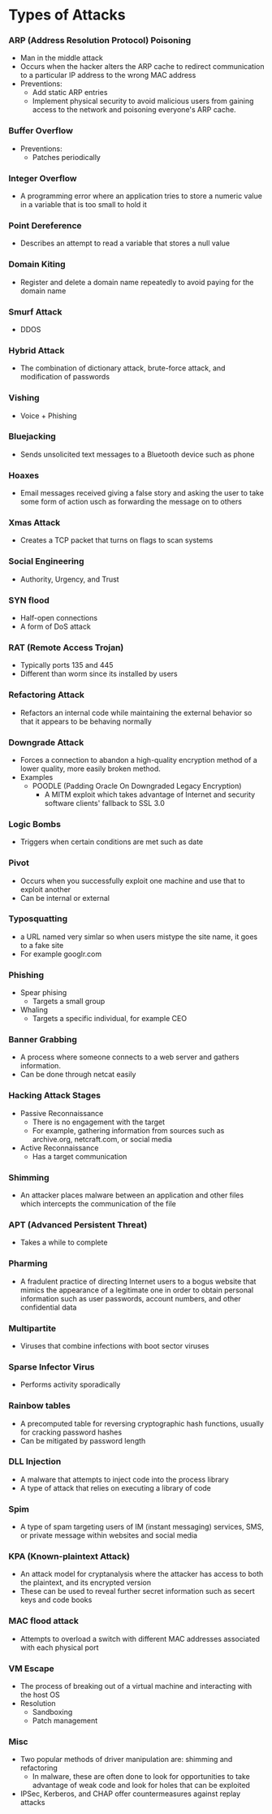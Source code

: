 # Types of Attacks
### ARP (Address Resolution Protocol) Poisoning
* Man in the middle attack
* Occurs when the hacker alters the ARP cache to redirect communication to a particular IP address to the wrong MAC address
* Preventions:
  * Add static ARP entries
  * Implement physical security to avoid malicious users from gaining access to the network and poisoning everyone's ARP cache.

### Buffer Overflow
* Preventions:
  * Patches periodically

### Integer Overflow
* A programming error where an application tries to store a numeric value in a variable that is too small to hold it

### Point Dereference
* Describes an attempt to read a variable that stores a null value
  
### Domain Kiting
* Register and delete a domain name repeatedly to avoid paying for the domain name

### Smurf Attack
* DDOS

### Hybrid Attack
* The combination of dictionary attack, brute-force attack, and modification of passwords

### Vishing
* Voice + Phishing

### Bluejacking
* Sends unsolicited text messages to a Bluetooth device such as phone

### Hoaxes
* Email messages received giving a false story and asking the user to take some form of action usch as forwarding the message on to others

### Xmas Attack
* Creates a TCP packet that turns on flags to scan systems

### Social Engineering
* Authority, Urgency, and Trust

### SYN flood
* Half-open connections
* A form of DoS attack

### RAT (Remote Access Trojan)
* Typically ports 135 and 445
* Different than worm since its installed by users

### Refactoring Attack
* Refactors an internal code while maintaining the external behavior so that it appears to be behaving normally

### Downgrade Attack
* Forces a connection to abandon a high-quality encryption method of a lower quality, more easily broken method.
* Examples
  * POODLE (Padding Oracle On Downgraded Legacy Encryption)
    * A MITM exploit which takes advantage of Internet and security software clients' fallback to SSL 3.0

### Logic Bombs
* Triggers when certain conditions are met such as date

### Pivot
* Occurs when you successfully exploit one machine and use that to exploit another
* Can be internal or external

### Typosquatting
* a URL named very simlar so when users mistype the site name, it goes to a fake site
* For example googlr.com

### Phishing
* Spear phising
  * Targets a small group
* Whaling
  * Targets a specific individual, for example CEO
  
### Banner Grabbing
* A process where someone connects to a web server and gathers information.
* Can be done through netcat easily

### Hacking Attack Stages
* Passive Reconnaissance
  * There is no engagement with the target
  * For example, gathering information from sources such as archive.org, netcraft.com, or social media
* Active Reconnaissance
  * Has a target communication

### Shimming
* An attacker places malware between an application and other files which intercepts the communication of the file

### APT (Advanced Persistent Threat)
* Takes a while to complete

### Pharming
* A fradulent practice of directing Internet users to a bogus website that mimics the appearance of a legitimate one in order to obtain personal information such as user passwords, account numbers, and other confidential data

### Multipartite
* Viruses that combine infections with boot sector viruses

### Sparse Infector Virus
* Performs activity sporadically

### Rainbow tables
* A precomputed table for reversing cryptographic hash functions, usually for cracking password hashes
* Can be mitigated by password length

### DLL Injection
* A malware that attempts to inject code into the process library
* A type of attack that relies on executing a library of code

### Spim
* A type of spam targeting users of IM (instant messaging) services, SMS, or private message within websites and social media

### KPA (Known-plaintext Attack)
* An attack model for cryptanalysis where the attacker has access to both the plaintext, and its encrypted version
* These can be used to reveal further secret information such as secert keys and code books

### MAC flood attack
* Attempts to overload a switch with different MAC addresses associated with each physical port

### VM Escape
* The process of breaking out of a virtual machine and interacting with the host OS
* Resolution
  * Sandboxing
  * Patch management

### Misc
* Two popular methods of driver manipulation are: shimming and refactoring
  * In malware, these are often done to look for opportunities to take advantage of weak code and look for holes that can be exploited
* IPSec, Kerberos, and CHAP offer countermeasures against replay attacks
